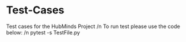 # Test-Cases
Test cases for the HubMinds Project
/n To run test please use the code below:
/n pytest -s TestFile.py
